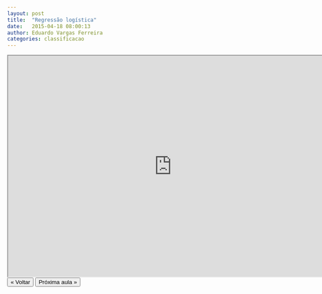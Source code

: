 ```yaml
---
layout: post
title:  "Regressão logística"
date:   2015-04-18 08:00:13
author: Eduardo Vargas Ferreira
categories: classificacao 
---
```


<center>
<iframe width="760" height="515" src="https://www.youtube.com/embed/fsJIHyEItrQ?autoplay=0"> </iframe>
</center>

<FORM>
<INPUT Type="BUTTON" align="left" Value="&laquo; Voltar" Onclick="window.location.href='https://eduardoleg.github.io/ML4all/1parte/'">
<INPUT Type="BUTTON" align="left" Value="Próxima aula &raquo;" Onclick="window.location.href='https://eduardoleg.github.io/ML4all/classificacao/2015/04/18/aula14.html'">
</FORM>
